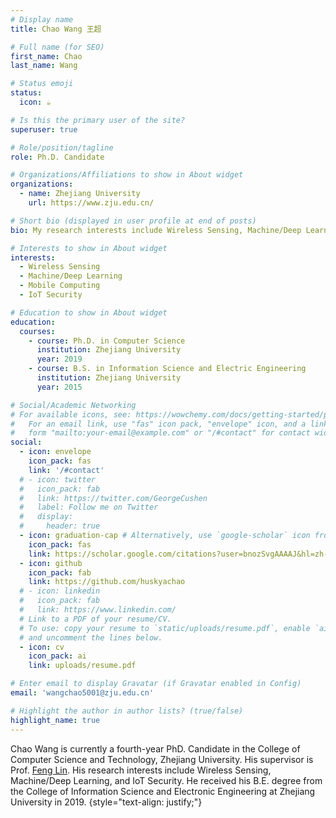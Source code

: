 ```yaml
---
# Display name
title: Chao Wang 王超

# Full name (for SEO)
first_name: Chao
last_name: Wang

# Status emoji
status:
  icon: ☕️

# Is this the primary user of the site?
superuser: true

# Role/position/tagline
role: Ph.D. Candidate

# Organizations/Affiliations to show in About widget
organizations:
  - name: Zhejiang University
    url: https://www.zju.edu.cn/

# Short bio (displayed in user profile at end of posts)
bio: My research interests include Wireless Sensing, Machine/Deep Learning and IoT Security.

# Interests to show in About widget
interests:
  - Wireless Sensing
  - Machine/Deep Learning
  - Mobile Computing
  - IoT Security

# Education to show in About widget
education:
  courses:
    - course: Ph.D. in Computer Science
      institution: Zhejiang University
      year: 2019
    - course: B.S. in Information Science and Electric Engineering
      institution: Zhejiang University
      year: 2015

# Social/Academic Networking
# For available icons, see: https://wowchemy.com/docs/getting-started/page-builder/#icons
#   For an email link, use "fas" icon pack, "envelope" icon, and a link in the
#   form "mailto:your-email@example.com" or "/#contact" for contact widget.
social:
  - icon: envelope
    icon_pack: fas
    link: '/#contact'
  # - icon: twitter
  #   icon_pack: fab
  #   link: https://twitter.com/GeorgeCushen
  #   label: Follow me on Twitter
  #   display:
  #     header: true
  - icon: graduation-cap # Alternatively, use `google-scholar` icon from `ai` icon pack
    icon_pack: fas
    link: https://scholar.google.com/citations?user=bnozSvgAAAAJ&hl=zh-CN
  - icon: github
    icon_pack: fab
    link: https://github.com/huskyachao
  # - icon: linkedin
  #   icon_pack: fab
  #   link: https://www.linkedin.com/
  # Link to a PDF of your resume/CV.
  # To use: copy your resume to `static/uploads/resume.pdf`, enable `ai` icons in `params.yaml`,
  # and uncomment the lines below.
  - icon: cv
    icon_pack: ai
    link: uploads/resume.pdf

# Enter email to display Gravatar (if Gravatar enabled in Config)
email: 'wangchao5001@zju.edu.cn'

# Highlight the author in author lists? (true/false)
highlight_name: true
---
```


Chao Wang is currently a fourth-year PhD. Candidate in the College of Computer Science and Technology, Zhejiang University. His supervisor is Prof. [Feng Lin](https://flin.group/). His research interests include Wireless Sensing, Machine/Deep Learning, and IoT Security. He received his B.E. degree from the College of Information Science and Electronic Engineering at Zhejiang University in 2019.
{style="text-align: justify;"}
